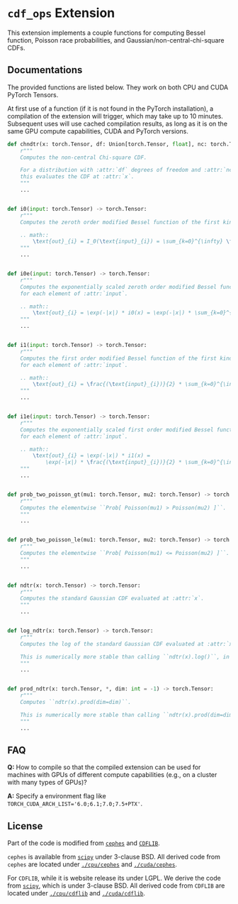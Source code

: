 # `cdf_ops` Extension

This extension implements a couple functions for computing Bessel function, Poisson race probabilities, and Gaussian/non-central-chi-square CDFs.

## Documentations

The provided functions are listed below. They work on both CPU and CUDA PyTorch Tensors.

At first use of a function (if it is not found in the PyTorch installation), a compilation of the extension will trigger, which may take up to 10 minutes. Subsequent uses will use cached compilation results, as long as it is on the same GPU compute capabilities, CUDA and PyTorch versions.

```py
def chndtr(x: torch.Tensor, df: Union[torch.Tensor, float], nc: torch.Tensor) -> torch.Tensor:
    r"""
    Computes the non-central Chi-square CDF.

    For a distribution with :attr:`df` degrees of freedom and :attr:`nc` non-centrality parameter,
    this evaluates the CDF at :attr:`x`.
    """
    ...


def i0(input: torch.Tensor) -> torch.Tensor:
    r"""
    Computes the zeroth order modified Bessel function of the first kind for each element of :attr:`input`.

    .. math::
        \text{out}_{i} = I_0(\text{input}_{i}) = \sum_{k=0}^{\infty} \frac{(\text{input}_{i}^2/4)^k}{(k!)^2}
    """
    ...


def i0e(input: torch.Tensor) -> torch.Tensor:
    r"""
    Computes the exponentially scaled zeroth order modified Bessel function of the first kind (as defined below)
    for each element of :attr:`input`.

    .. math::
        \text{out}_{i} = \exp(-|x|) * i0(x) = \exp(-|x|) * \sum_{k=0}^{\infty} \frac{(\text{input}_{i}^2/4)^k}{(k!)^2}
    """
    ...


def i1(input: torch.Tensor) -> torch.Tensor:
    r"""
    Computes the first order modified Bessel function of the first kind (as defined below)
    for each element of :attr:`input`.

    .. math::
        \text{out}_{i} = \frac{(\text{input}_{i})}{2} * \sum_{k=0}^{\infty} \frac{(\text{input}_{i}^2/4)^k}{(k!) * (k+1)!}
    """
    ...


def i1e(input: torch.Tensor) -> torch.Tensor:
    r"""
    Computes the exponentially scaled first order modified Bessel function of the first kind (as defined below)
    for each element of :attr:`input`.

    .. math::
        \text{out}_{i} = \exp(-|x|) * i1(x) =
            \exp(-|x|) * \frac{(\text{input}_{i})}{2} * \sum_{k=0}^{\infty} \frac{(\text{input}_{i}^2/4)^k}{(k!) * (k+1)!}
    """
    ...


def prob_two_poisson_gt(mu1: torch.Tensor, mu2: torch.Tensor) -> torch.Tensor:
    r"""
    Computes the elementwise ``Prob[ Poisson(mu1) > Poisson(mu2) ]``.
    """
    ...


def prob_two_poisson_le(mu1: torch.Tensor, mu2: torch.Tensor) -> torch.Tensor:
    r"""
    Computes the elementwise ``Prob[ Poisson(mu1) <= Poisson(mu2) ]``.
    """
    ...


def ndtr(x: torch.Tensor) -> torch.Tensor:
    r"""
    Computes the standard Gaussian CDF evaluated at :attr:`x`.
    """
    ...


def log_ndtr(x: torch.Tensor) -> torch.Tensor:
    r"""
    Computes the log of the standard Gaussian CDF evaluated at :attr:`x`.

    This is numerically more stable than calling ``ndtr(x).log()``, in both forward and backward.
    """
    ...


def prod_ndtr(x: torch.Tensor, *, dim: int = -1) -> torch.Tensor:
    r"""
    Computes ``ndtr(x).prod(dim=dim)``.

    This is numerically more stable than calling ``ndtr(x).prod(dim=dim)``, in both forward and backward.
    """
    ...
```

## FAQ

**Q:** How to compile so that the compiled extension can be used for machines with GPUs of different compute capabilities (e.g., on a cluster with many types of GPUs)?

**A:** Specify a environment flag like `TORCH_CUDA_ARCH_LIST='6.0;6.1;7.0;7.5+PTX'`.

## License

Part of the code is modified from [`cephes`](https://www.netlib.org/cephes/) and [`CDFLIB`](https://people.sc.fsu.edu/~jburkardt/cpp_src/cdflib/cdflib.html).

`cephes` is available from [`scipy`](https://github.com/scipy/scipy) under 3-clause BSD. All derived code from `cephes` are located under [`./cpu/cephes`](./cpu/cephes) and  [`./cuda/cephes`](./cuda/cephes).

For `CDFLIB`, while it is website release its under LGPL. We derive the code from [`scipy`](https://github.com/scipy/scipy), which is under 3-clause BSD. All derived code from `CDFLIB` are located under [`./cpu/cdflib`](./cpu/cdflib) and  [`./cuda/cdflib`](./cuda/cdflib).
